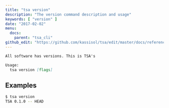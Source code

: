 ```yaml
---
title: "tsa version"
description: "The version command description and usage"
keywords: [ "version" ]
date: "2017-02-02"
menu:
  docs:
    parent: "tsa_cli"
github_edit: "https://github.com/kassisol/tsa/edit/master/docs/reference/commandline/version.md"
---
```


```markdown
All software has versions. This is TSA's

Usage:
  tsa version [flags]
```

## Examples

```bash
$ tsa version
TSA 0.1.0 -- HEAD
```
